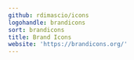 ```yaml
---
github: rdimascio/icons
logohandle: brandicons
sort: brandicons
title: Brand Icons
website: 'https://brandicons.org/'
---
```


